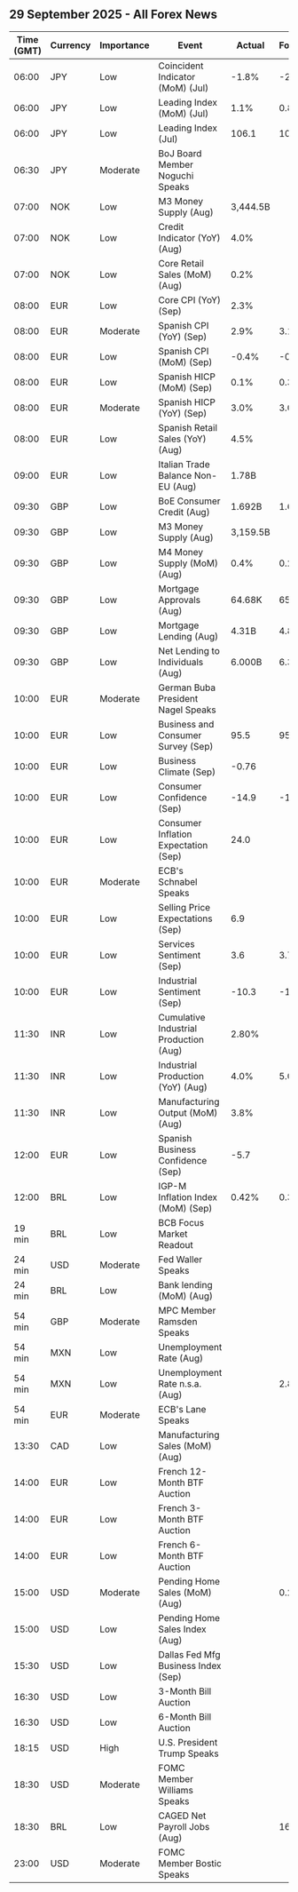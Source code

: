 ## 29 September 2025 - All Forex News

| Time (GMT) | Currency | Importance | Event | Actual | Forecast | Previous |
|------|----------|------------|-------|--------|----------|----------|
| 06:00 | JPY | Low | Coincident Indicator (MoM) (Jul) | -1.8% | -2.6% | 0.7% |
| 06:00 | JPY | Low | Leading Index (MoM) (Jul) | 1.1% | 0.8% | 0.8% |
| 06:00 | JPY | Low | Leading Index (Jul) | 106.1 | 105.9 | 105.0 |
| 06:30 | JPY | Moderate | BoJ Board Member Noguchi Speaks |  |  |  |
| 07:00 | NOK | Low | M3 Money Supply (Aug) | 3,444.5B |  | 3,422.2B |
| 07:00 | NOK | Low | Credit Indicator (YoY) (Aug) | 4.0% |  | 4.1% |
| 07:00 | NOK | Low | Core Retail Sales (MoM) (Aug) | 0.2% |  | 0.7% |
| 08:00 | EUR | Low | Core CPI (YoY) (Sep) | 2.3% |  | 2.4% |
| 08:00 | EUR | Moderate | Spanish CPI (YoY) (Sep) | 2.9% | 3.1% | 2.7% |
| 08:00 | EUR | Low | Spanish CPI (MoM) (Sep) | -0.4% | -0.2% | 0.0% |
| 08:00 | EUR | Low | Spanish HICP (MoM) (Sep) | 0.1% | 0.3% | 0.0% |
| 08:00 | EUR | Moderate | Spanish HICP (YoY) (Sep) | 3.0% | 3.0% | 2.7% |
| 08:00 | EUR | Low | Spanish Retail Sales (YoY) (Aug) | 4.5% |  | 4.7% |
| 09:00 | EUR | Low | Italian Trade Balance Non-EU (Aug) | 1.78B |  | 5.99B |
| 09:30 | GBP | Low | BoE Consumer Credit (Aug) | 1.692B | 1.600B | 1.669B |
| 09:30 | GBP | Low | M3 Money Supply (Aug) | 3,159.5B |  | 3,146.4B |
| 09:30 | GBP | Low | M4 Money Supply (MoM) (Aug) | 0.4% | 0.2% | 0.1% |
| 09:30 | GBP | Low | Mortgage Approvals (Aug) | 64.68K | 65.00K | 65.16K |
| 09:30 | GBP | Low | Mortgage Lending (Aug) | 4.31B | 4.80B | 4.51B |
| 09:30 | GBP | Low | Net Lending to Individuals (Aug) | 6.000B | 6.300B | 6.144B |
| 10:00 | EUR | Moderate | German Buba President Nagel Speaks |  |  |  |
| 10:00 | EUR | Low | Business and Consumer Survey (Sep) | 95.5 | 95.2 | 95.3 |
| 10:00 | EUR | Low | Business Climate (Sep) | -0.76 |  | -0.72 |
| 10:00 | EUR | Low | Consumer Confidence (Sep) | -14.9 | -14.9 | -14.9 |
| 10:00 | EUR | Low | Consumer Inflation Expectation (Sep) | 24.0 |  | 25.8 |
| 10:00 | EUR | Moderate | ECB's Schnabel Speaks |  |  |  |
| 10:00 | EUR | Low | Selling Price Expectations (Sep) | 6.9 |  | 6.8 |
| 10:00 | EUR | Low | Services Sentiment (Sep) | 3.6 | 3.7 | 3.8 |
| 10:00 | EUR | Low | Industrial Sentiment (Sep) | -10.3 | -10.9 | -10.2 |
| 11:30 | INR | Low | Cumulative Industrial Production (Aug) | 2.80% |  | 2.30% |
| 11:30 | INR | Low | Industrial Production (YoY) (Aug) | 4.0% | 5.0% | 4.3% |
| 11:30 | INR | Low | Manufacturing Output (MoM) (Aug) | 3.8% |  | 6.0% |
| 12:00 | EUR | Low | Spanish Business Confidence (Sep) | -5.7 |  | -6.7 |
| 12:00 | BRL | Low | IGP-M Inflation Index (MoM) (Sep) | 0.42% | 0.35% | 0.36% |
| 19 min | BRL | Low | BCB Focus Market Readout |  |  |  |
| 24 min | USD | Moderate | Fed Waller Speaks |  |  |  |
| 24 min | BRL | Low | Bank lending (MoM) (Aug) |  |  | 0.4% |
| 54 min | GBP | Moderate | MPC Member Ramsden Speaks |  |  |  |
| 54 min | MXN | Low | Unemployment Rate (Aug) |  |  | 2.60% |
| 54 min | MXN | Low | Unemployment Rate n.s.a. (Aug) |  | 2.80% | 2.80% |
| 54 min | EUR | Moderate | ECB's Lane Speaks |  |  |  |
| 13:30 | CAD | Low | Manufacturing Sales (MoM) (Aug) |  |  | 2.5% |
| 14:00 | EUR | Low | French 12-Month BTF Auction |  |  | 2.048% |
| 14:00 | EUR | Low | French 3-Month BTF Auction |  |  | 2.007% |
| 14:00 | EUR | Low | French 6-Month BTF Auction |  |  | 2.027% |
| 15:00 | USD | Moderate | Pending Home Sales (MoM) (Aug) |  | 0.2% | -0.4% |
| 15:00 | USD | Low | Pending Home Sales Index (Aug) |  |  | 71.7 |
| 15:30 | USD | Low | Dallas Fed Mfg Business Index (Sep) |  |  | -1.8 |
| 16:30 | USD | Low | 3-Month Bill Auction |  |  | 3.860% |
| 16:30 | USD | Low | 6-Month Bill Auction |  |  | 3.705% |
| 18:15 | USD | High | U.S. President Trump Speaks |  |  |  |
| 18:30 | USD | Moderate | FOMC Member Williams Speaks |  |  |  |
| 18:30 | BRL | Low | CAGED Net Payroll Jobs (Aug) |  | 160.00K | 129.78K |
| 23:00 | USD | Moderate | FOMC Member Bostic Speaks |  |  |  |
